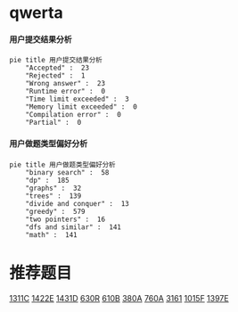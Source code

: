 # qwerta

<!-- tabs:start -->



#### **用户提交结果分析**

```mermaid
pie title 用户提交结果分析
    "Accepted" :  23
    "Rejected" :  1
    "Wrong answer" :  23
    "Runtime error" :  0
    "Time limit exceeded" :  3
    "Memory limit exceeded" :  0
    "Compilation error" :  0
    "Partial" :  0
```

#### **用户做题类型偏好分析**

```mermaid
pie title 用户做题类型偏好分析
    "binary search" :  58
    "dp" :  185
    "graphs" :  32
    "trees" :  139
    "divide and conquer" :  13
    "greedy" :  579
    "two pointers" :  16
    "dfs and similar" :  141
    "math" :  141
```



<!-- tabs:end -->
# 推荐题目
[1311C](https://codeforces.com/contest/1311/problem/C)
[1422E](https://codeforces.com/contest/1422/problem/E)
[1431D](https://codeforces.com/contest/1431/problem/D)
[630R](https://codeforces.com/contest/630/problem/R)
[610B](https://codeforces.com/contest/610/problem/B)
[380A](https://codeforces.com/contest/380/problem/A)
[760A](https://codeforces.com/contest/760/problem/A)
[3161](https://codeforces.com/contest/316/problem/1)
[1015F](https://codeforces.com/contest/1015/problem/F)
[1397E](https://codeforces.com/contest/1397/problem/E)

